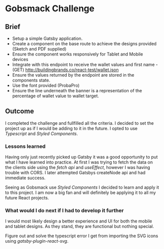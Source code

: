 # Gobsmack Challenge

## Brief

- Setup a simple Gatsby application.
- Create a component on the base route to achieve the designs provided (Sketch and PDF supplied)
- Ensure the component works responsively for Tablet and Mobile devices
- Integrate with this endpoint to receive the wallet values and first name - (GET) http://buildingbrands.co/react-test/wallet.json
- Ensure the values returned by the endpoint are stored in the components state.
- Use the font provided (ProbaPro)
- Ensure the line underneath the banner is a representation of the percentage of wallet value to wallet target.

## Outcome

I completed the challenge and fullfilled all the criteria. I decided to set the project up as if I would be adding to it in the future. I opted to use *Typescript* and *Styled Components*.

### Lessons learned

Having only just recently picked up Gatsby it was a good opportunity to put what I have learned into practice. At first I was trying to fetch the data on the clients side using the *fetch api* and *useEffect*, however I was having trouble with CORS. I later attempted Gatsbys createNode api and had immediate success.

Seeing as Gobsmack use *Styled Components* I decided to learn and apply it to this project. I am now a big fan and will definitely be applying it to all my future React projects.

### What would I do next if I had to develop it further

I would most likely design a better experience and UI for both the mobile and tablet designs. As they stand, they are functional but nothing special.

Figure out and solve the typescript error I get from importing the SVG icons using *gatsby-plugin-react-svg*.
